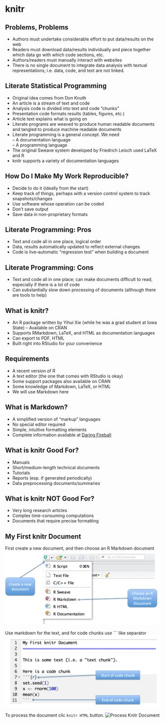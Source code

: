 knitr
================

## Problems, Problems

-   Authors must undertake considerable effort to put data/results on
    the web
-   Readers must download data/results individually and piece together
    which data go with which code sections, etc.
-   Authors/readers must manually interact with websites  
-   There is no single document to integrate data analysis with textual
    representations; i.e. data, code, and text are not linked.

## Literate Statistical Programming

-   Original idea comes from Don Knuth  
-   An article is a stream of text and code
-   Analysis code is divided into text and code “chunks”  
-   Presentation code formats results (tables, figures, etc.)  
-   Article text explains what is going on  
-   Literate programs are weaved to produce human readable documents and
    tangled to produce machine readable documents
-   Literate programming is a general concept. We need  
    – A documentation language  
    – A programming language  
-   The original Sweave system developed by Friedrich Leisch used LaTeX
    and R  
-   knitr supports a variety of documentation languages

## How Do I Make My Work Reproducible?

-   Decide to do it (ideally from the start)  
-   Keep track of things, perhaps with a version control system to track
    snapshots/changes  
-   Use software whose operation can be coded  
-   Don’t save output  
-   Save data in non-proprietary formats

## Literate Programming: Pros

-   Text and code all in one place, logical order  
-   Data, results automatically updated to reflect external changes
-   Code is live–automatic “regression test” when building a document

## Literate Programming: Cons

-   Text and code all in one place; can make documents difficult to
    read, especially if there is a lot of code  
-   Can substantially slow down processing of documents (although there
    are tools to help)

## What is knitr?

-   An R package written by Yihui Xie (while he was a grad student at
    Iowa State) – Available on CRAN  
-   Supports RMarkdown, LaTeX, and HTML as documentation languages  
-   Can export to PDF, HTML  
-   Built right into RStudio for your convenience

## Requirements

-   A recent version of R  
-   A text editor (the one that comes with RStudio is okay)  
-   Some support packages also available on CRAN  
-   Some knowledge of Markdown, LaTeX, or HTML  
-   We will use Markdown here

## What is Markdown?

-   A simplified version of “markup” languages  
-   No special editor required  
-   Simple, intuitive formatting elements  
-   Complete information available at [Daring
    Fireball](https://daringfireball.net/projects/markdown/basics)

## What is knitr Good For?

-   Manuals  
-   Short/medium-length technical documents  
-   Tutorials
-   Reports (esp. if generated periodically)  
-   Data preprocessing documents/summaries

## What is knitr NOT Good For?

-   Very long research articles  
-   Complex time-consuming computations  
-   Documents that require precise formatting

## My First knitr Document

First create a new document, and then choose an R Markdown document
![First Knitr Document](./images/first-knitr-document.png)

Use markdown for the text, and for code chunks use \`\`\` like separator
![Code Chunk](./images/code-chunk.png)

To process the document clic `knitr HTML` button. ![Process Knitr
Document](./images/process-knitr-document.png)
